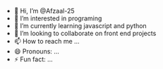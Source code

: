 - 👋 Hi, I’m @Afzaal-25
- 👀 I’m interested in programing
- 🌱 I’m currently learning javascript and python
- 💞️ I’m looking to collaborate on front end projects
- 📫 How to reach me ...
- 😄 Pronouns: ...
- ⚡ Fun fact: ...

<!---
Afzaal-25/Afzaal-25 is a ✨ special ✨ repository because its `README.md` (this file) appears on your GitHub profile.
You can click the Preview link to take a look at your changes.
--->
